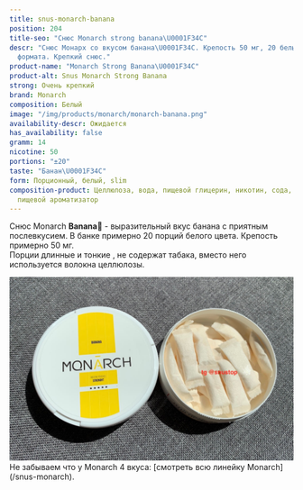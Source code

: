 ```yaml
---
title: snus-monarch-banana
position: 204
title-seo: "Снюс Monarch strong banana\U0001F34C"
descr: "Снюс Монарх со вкусом банана\U0001F34C. Крепость 50 мг, 20 белых порций слим
  формата. Крепкий снюс."
product-name: "Monarch Strong Banana\U0001F34C"
product-alt: Snus Monarch Strong Banana
strong: Очень крепкий
brand: Monarch
composition: Белый
image: "/img/products/monarch/monarch-banana.png"
availability-descr: Ожидается
has_availability: false
gramm: 14
nicotine: 50
portions: "±20"
taste: "Банан\U0001F34C"
form: Порционный, белый, slim
composition-product: Целлюлоза, вода, пищевой глицерин, никотин, сода, карбонат натрия,
  пищевой ароматизатор
---
```


Снюс Monarch <b>Banana🍌</b> - выразительный вкус банана с приятным послевкусием. В банке примерно 20 порций белого цвета. Крепость примерно 50 мг.<br>
Порции длинные и тонкие , не содержат табака, вместо него используется волокна целлюлозы.
<div class="mb-3">
<img class="img-fluid" src="/img/products/monarch/monarch-banana-open.JPG" alt="Снюс Монарх со вкусом банана">
</div>
Не забываем что у Monarch 4 вкуса: [смотреть всю линейку Monarch](/snus-monarch).